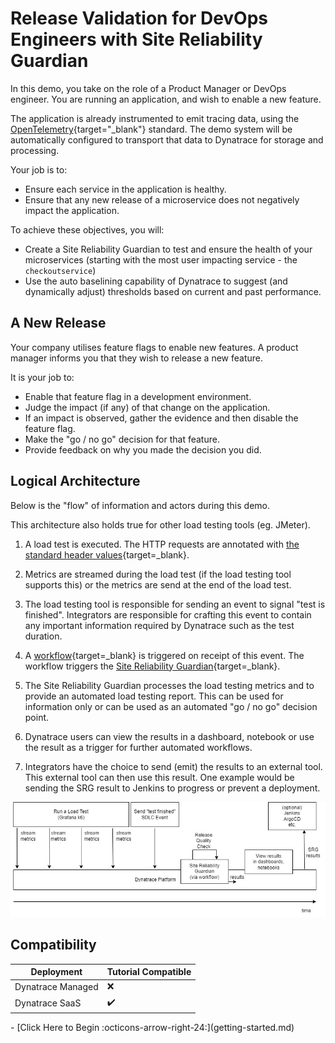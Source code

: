 # Release Validation for DevOps Engineers with Site Reliability Guardian

In this demo, you take on the role of a Product Manager or DevOps engineer. You are running an application, and wish to enable a new feature.

The application is already instrumented to emit tracing data, using the [OpenTelemetry](https://opentelemetry.io){target="_blank"} standard. The demo system will be automatically configured to transport that data to Dynatrace for storage and processing.

Your job is to:

* Ensure each service in the application is healthy.
* Ensure that any new release of a microservice does not negatively impact the application.

To achieve these objectives, you will:

* Create a Site Reliability Guardian to test and ensure the health of your microservices (starting with the most user impacting service - the `checkoutservice`)
* Use the auto baselining capability of Dynatrace to suggest (and dynamically adjust) thresholds based on current and past performance.

## A New Release

Your company utilises feature flags to enable new features. A product manager informs you that they wish to release a new feature.

It is your job to:

* Enable that feature flag in a development environment.
* Judge the impact (if any) of that change on the application.
* If an impact is observed, gather the evidence and then disable the feature flag.
* Make the "go / no go" decision for that feature.
* Provide feedback on why you made the decision you did.

## Logical Architecture

Below is the "flow" of information and actors during this demo.

This architecture also holds true for other load testing tools (eg. JMeter).


1. A load test is executed.
The HTTP requests are annotated with [the standard header values](https://docs.dynatrace.com/docs/platform-modules/automations/cloud-automation/test-automation#tag-tests-with-http-headers){target=_blank}.

1. Metrics are streamed during the load test (if the load testing tool supports this)
or the metrics are send at the end of the load test.

1. The load testing tool is responsible for sending an event to signal "test is finished".
Integrators are responsible for crafting this event to contain any important information required by Dynatrace
such as the test duration.

1. A [workflow](https://docs.dynatrace.com/docs/platform-modules/automations/workflows){target=_blank} is triggered on receipt of this event.
The workflow triggers the [Site Reliability Guardian](https://docs.dynatrace.com/docs/platform-modules/automations/site-reliability-guardian){target=_blank}.

1. The Site Reliability Guardian processes the load testing metrics and to provide an automated load testing report.
This can be used for information only or can be used as an automated "go / no go" decision point.

1. Dynatrace users can view the results in a dashboard, notebook or use the result as a trigger for further automated workflows.

1. Integrators have the choice to send (emit) the results to an external tool.
This external tool can then use this result.
One example would be sending the SRG result to Jenkins to progress or prevent a deployment.

![Logical Architecture](images/load-test-integration-flow.jpg)

## Compatibility

| Deployment         | Tutorial Compatible |
|--------------------|---------------------|
| Dynatrace Managed  | ❌                 |
| Dynatrace SaaS     | ✔️                 |

<div class="grid cards" markdown>
- [Click Here to Begin :octicons-arrow-right-24:](getting-started.md)
</div>